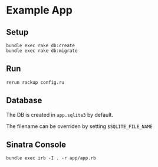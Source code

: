 # Example App

## Setup

```shell
bundle exec rake db:create
bundle exec rake db:migrate
```

## Run

```shell
rerun rackup config.ru
```

## Database

The DB is created in `app.sqlite3` by default.

The filename can be overriden by setting `$SQLITE_FILE_NAME`

## Sinatra Console

```shell
bundle exec irb -I . -r app/app.rb
```
